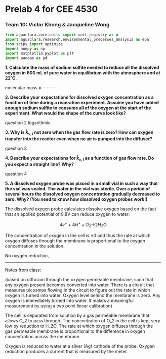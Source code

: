 # Prelab 4 for CEE 4530

### Team 10: Victor Khong & Jacqueline Wong ###

```python
from aguaclara.core.units import unit_registry as u
import aguaclara.research.environmental_processes_analysis as epa
from scipy import optimize
import numpy as np
import matplotlib.pyplot as plt
import pandas as pd
```

<b>1. Calculate the mass of sodium sulfite needed to reduce all the dissolved oxygen in 600 mL of pure water in equilibrium with the atmosphere and at 22˚C.</b>

molecular mass = -------

<b> 2. Describe your expectations for dissolved oxygen concentration as a function of time during a reaeration experiment. Assume you have added enough sodium sulfite to consume all of the oxygen at the start of the experiment. What would the shape of the curve look like?</b>

question 2
logarithmic

<b> 3. Why is $\hat{k}_{v,l}$ not zero when the gas flow rate is zero? How can oxygen transfer into the reactor even when no air is pumped into the diffuser? </b>

question 3

<b>4. Describe your expectations for $\hat{k}_{v,l}$ as a function of gas flow rate. Do you expect a straight line? Why?</b>

question 4

<b> 5. A dissolved oxygen probe was placed in a small vial in such a way that the vial was sealed. The water in the vial was sterile. Over a period of several hours the dissolved oxygen concentration gradually decreased to zero. Why? (You need to know how dissolved oxygen probes work!)</b>

The dissolved oxygen probe calculates dissolve oxygen based on the fact that an applied potential of 0.8V can reduce oxygen to water:

$$4 e^- + 4 H^+ + O_2 \mathrm{\to} 2 H_2O$$

The concentration of oxygen in the cell is $\mathrm{\approx}0$ and thus the rate at which oxygen diffuses through the membrane is proportional to the oxygen concentration in the solution.

No oxygen reduction,

---
Notes from class:

(based on diffusion through the oxygen permeable membrane, such that any oxygen present becomes converted into water. There is a circuit that measures picoamps flowing in the circuit to figure out the rate in which oxygen is turned into water. Oxygen level behind the membrane is zero. Any oxygen is immediately turned into water. It makes a meaningful measurement by using a two point linear calibration)


The cell is separated from solution by a gas permeable membrane that allows O_2 to pass through. The concentration of O_2 in the cell is kept very low by reduction to H_2O. The rate at which oxygen diffuses through the gas permeable membrane is proportional to the difference in oxygen concentration across the membrane.

Oxygen is reduced to water at a silver (Ag) cathode of the probe. Oxygen reduction produces a current that is measured by the meter.
